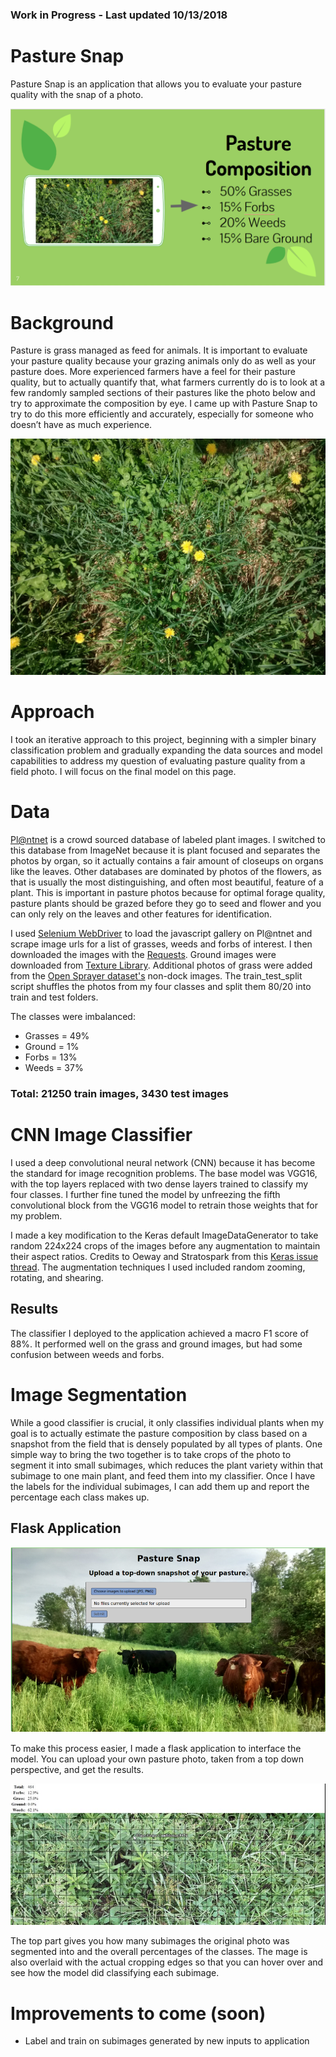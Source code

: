 ### Work in Progress - Last updated 10/13/2018

# Pasture Snap

Pasture Snap is an application that allows you to evaluate your pasture quality with the snap of a photo.

![Goal](static/img/pasture_snap_goal.PNG)

# Background
Pasture is grass managed as feed for animals. It is important to evaluate your pasture quality because your grazing animals only do as well as your pasture does. More experienced farmers have a feel for their pasture quality, but to actually quantify that, what farmers currently do is to look at a few randomly sampled sections of their pastures like the photo below and try to approximate the composition by eye. I came up with Pasture Snap to try to do this more efficiently and accurately, especially for someone who doesn’t have as much experience. 

![Pasture sample](static/img/qfarms1.jpg)

# Approach

I took an iterative approach to this project, beginning with a simpler binary classification problem and gradually expanding the data sources and model capabilities to address my question of evaluating pasture quality from a field photo. I will focus on the final model on this page.  

# Data

[Pl@ntnet](https://identify.plantnet-project.org/explo/namerica/) is a crowd sourced database of labeled plant images. I switched to this database from ImageNet because it is plant focused and separates the photos by organ, so it actually contains a fair amount of closeups on organs like the leaves. Other databases are dominated by photos of the flowers, as that is usually the most distinguishing, and often most beautiful, feature of a plant. This is important in pasture photos because for optimal forage quality, pasture plants should be grazed before they go to seed and flower and you can only rely on the leaves and other features for identification.

I used [Selenium WebDriver](https://pypi.org/project/selenium/) to load the javascript gallery on Pl@ntnet and scrape image urls for a list of grasses, weeds and forbs of interest. I then downloaded the images with the [Requests](http://docs.python-requests.org/en/master/). Ground images were downloaded from [Texture Library](http://texturelib.com/#!/category/?path=/Textures/soil). Additional photos of grass were added from the [Open Sprayer dataset's](https://www.kaggle.com/gavinarmstrong/open-sprayer-images/home) non-dock images. The train_test_split script shuffles the photos from my four classes and split them 80/20 into train and test folders. 

The classes were imbalanced:
* Grasses = 49%
* Ground = 1%
* Forbs = 13%
* Weeds = 37%


### Total: 21250 train images, 3430 test images

# CNN Image Classifier

I used a deep convolutional neural network (CNN) because it has become the standard for image recognition problems. The base model was VGG16, with the top layers replaced with two dense layers trained to classify my four classes. I further fine tuned the model by unfreezing the fifth convolutional block from the VGG16 model to retrain those weights that for my problem.  

I made a key modification to the Keras default ImageDataGenerator to take random 224x224 crops of the images before any augmentation to maintain their aspect ratios. Credits to Oeway and Stratospark from this [Keras issue thread](https://github.com/keras-team/keras/issues/3338). The augmentation techniques I used included random zooming, rotating, and shearing. 

## Results

The classifier I deployed to the application achieved a macro F1 score of 88%. It performed well on the grass and ground images, but had some confusion between weeds and forbs. 
<!-- This makes sense because weeds are defined only as plants that are undesirable and can therefore look very similar to a forb. Confirm by looking at confused images.  -->

# Image Segmentation 

While a good classifier is crucial, it only classifies individual plants when my goal is to actually estimate the pasture composition by class based on a snapshot from the field that is densely populated by all types of plants. One simple way to bring the two together is to take crops of the photo to segment it into small subimages, which reduces the plant variety within that subimage to one main plant, and feed them into my classifier. Once I have the labels for the individual subimages, I can add them up and report the percentage each class makes up. 

## Flask Application

![Landing page](static/img/landing_page.PNG)

To make this process easier, I made a flask application to interface the model. You can upload your own pasture photo, taken from a top down perspective, and get the results. 

![Results page](static/img/output_hover.jpg)

The top part gives you how many subimages the original photo was segmented into and the overall percentages of the classes. The mage is also overlaid with the actual cropping edges so that you can hover over and see how the model did classifying each subimage. 

# Improvements to come (soon)

* Label and train on subimages generated by new inputs to application


